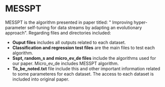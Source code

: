 # MESSPT

MESSPT is the algorithm presented in paper titled: " Improving hyper-parameter self-tuning for data streams by adapting an evolutionary approach". Regarding files and directories included:

  - **Ouput files** includes all outputs related to each dataset.
  - **Classification and regression test files** are the main files to test each algorithm. 
  - **Sspt, random\_s and micro\_ev\_de files** include the algorithms used for our paper. Micro\_ev\_de includes MESSPT algorithm.
  - **To\_be\_noted.txt** file include this and other important information related to some parameteres for each dataset. The access to each dataset is included into original paper.
  
 
